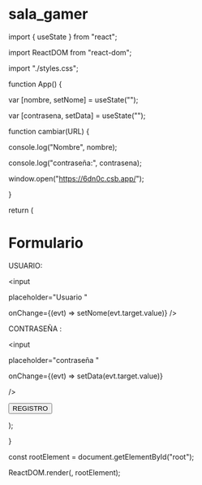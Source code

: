 # sala_gamer 
import { useState } from "react";



import ReactDOM from "react-dom";

import "./styles.css";


function App() {


var [nombre, setNome] = useState("");

var [contrasena, setData] = useState("");


function cambiar(URL) {


console.log("Nombre", nombre);


console.log("contraseña:", contrasena);


window.open("https://6dn0c.csb.app/");


}


return (


<div>


<h1>Formulario</h1>

<p>

USUARIO:

<input

placeholder="Usuario "

onChange={(evt) => setNome(evt.target.value)}
/>

</p>


<p>


CONTRASEÑA :


<input


placeholder="contraseña "

onChange={(evt) => setData(evt.target.value)}

/>
</p>

<button onClick={cambiar}>REGISTRO </button>



</div>



);


}

const rootElement = document.getElementById("root");


ReactDOM.render(<App />, rootElement);
